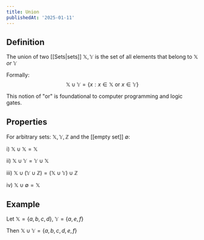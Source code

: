 ```yaml
---
title: Union
publishedAt: '2025-01-11'
---
```


## Definition
The union of two [[Sets|sets]] $\mathbb{X}, \mathbb{Y}$ is the set of all elements that belong to $\mathbb{X}$ *or* $\mathbb{Y}$

Formally: 
$$
\mathbb{X} \cup \mathbb{Y} = \{ x: x \in \mathbb{X} \text{ or } x \in \mathbb{Y}\}
$$

This notion of "or" is foundational to computer programming and logic gates.

## Properties
For arbitrary sets: $\mathbb{X}, \mathbb{Y}, \mathbb{Z}$ and the [[empty set]] $\emptyset$:

i) $\mathbb{X} \cup \mathbb{X} = \mathbb{X}$

ii) $\mathbb{X} \cup \mathbb{Y} = \mathbb{Y} \cup \mathbb{X}$

iii) $\mathbb{X} \cup (\mathbb{Y} \cup \mathbb{Z}) = (\mathbb{X} \cup \mathbb{Y}) \cup \mathbb{Z}$

iv) $\mathbb{X} \cup \emptyset = \mathbb{X}$

## Example
Let $\mathbb{X}=\{a, b, c, d\}$, $\mathbb{Y}=\{a, e, f\}$

Then $\mathbb{X} \cup \mathbb{Y} = \{a, b, c, d, e, f\}$